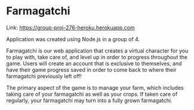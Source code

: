 # Farmagatchi

Link: https://group-proj-276-heroku.herokuapp.com

Application was created using Node.js in a group of 4.

Farmagatchi is our web application that creates a virtual character for you to play with, take care of, and level up in order to progress throughout the game. Users will create an account that is exclusive to themselves, and have their game progress saved in order to come back to where their farmagatchi previously left off! 

The primary aspect of the game is to manage your farm, which includes taking care of your farmagatchi as well as your crops. If taken care of regularly, your farmagatchi may turn into a fully grown farmagatchi. 
